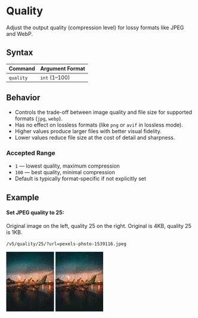 # Quality

Adjust the output quality (compression level) for lossy formats like JPEG and WebP.

## Syntax

| Command   | Argument Format |
|-----------|------------------|
| `quality` | `int` (1–100)     |

## Behavior

- Controls the trade-off between image quality and file size for supported formats (`jpg`, `webp`).
- Has no effect on lossless formats (like `png` or `avif` in lossless mode).
- Higher values produce larger files with better visual fidelity.
- Lower values reduce file size at the cost of detail and sharpness.

### Accepted Range

- `1` — lowest quality, maximum compression
- `100` — best quality, minimal compression
- Default is typically format-specific if not explicitly set

## Example

#### Set JPEG quality to 25:

Original image on the left, quality 25 on the right. Original is 4KB, quality 25 is 1KB.

```
/v5/quality/25/?url=pexels-photo-1539116.jpeg
```

![Original](../../assets/original128x.jpg)
![Quality 25](../../assets/quality25.jpg)